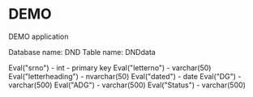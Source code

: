 # DEMO
DEMO application

Database name: DND
Table  name: DNDdata

Eval("srno") - int - primary key
Eval("letterno") - varchar(50)
Eval("letterheading") - nvarchar(50)
Eval("dated") - date
Eval("DG") - varchar(500)
Eval("ADG") - varchar(500)
Eval("Status") - varchar(500)
